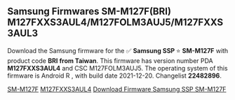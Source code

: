 <h2>Samsung Firmwares SM-M127F(BRI) M127FXXS3AUL4/M127FOLM3AUJ5/M127FXXS3AUL3</h2>
Download the Samsung firmware for the ✅ <strong>Samsung SSP </strong> ⭐ <strong>SM-M127F</strong> with product code <strong>BRI</strong> <strong> from Taiwan</strong>. This firmware has version number PDA <strong>M127FXXS3AUL4</strong> and CSC M127FOLM3AUJ5. The operating system of this firmware is Android R , with build date 2021-12-20. Changelist <strong>22482896</strong>.

[SM-M127F](https://samfirm.shop/samsung/model/SM-M127F)
[M127FXXS3AUL4](https://samfirm.shop/samsung/pda/M127FXXS3AUL4)
[Download Firmware Samsung SSP SM-M127F](https://samfirm.shop/samsung/firmware/483931)
